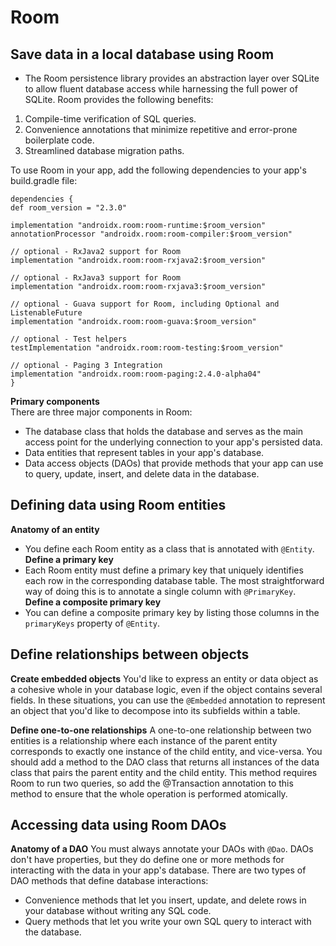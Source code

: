 # Room

## Save data in a local database using Room
- The Room persistence library provides an abstraction layer over SQLite to allow fluent database access while harnessing the full power of SQLite. Room provides the following benefits: 
1. Compile-time verification of SQL queries.
2. Convenience annotations that minimize repetitive and error-prone boilerplate code.
3. Streamlined database migration paths.

To use Room in your app, add the following dependencies to your app's build.gradle file:

    dependencies {
    def room_version = "2.3.0"

    implementation "androidx.room:room-runtime:$room_version"
    annotationProcessor "androidx.room:room-compiler:$room_version"

    // optional - RxJava2 support for Room
    implementation "androidx.room:room-rxjava2:$room_version"

    // optional - RxJava3 support for Room
    implementation "androidx.room:room-rxjava3:$room_version"

    // optional - Guava support for Room, including Optional and ListenableFuture
    implementation "androidx.room:room-guava:$room_version"

    // optional - Test helpers
    testImplementation "androidx.room:room-testing:$room_version"

    // optional - Paging 3 Integration
    implementation "androidx.room:room-paging:2.4.0-alpha04"
    }

**Primary components**    
There are three major components in Room:

* The database class that holds the database and serves as the main access point for the underlying connection to your app's persisted data.
* Data entities that represent tables in your app's database.
* Data access objects (DAOs) that provide methods that your app can use to query, update, insert, and delete data in the database.

## Defining data using Room entities
**Anatomy of an entity**
- You define each Room entity as a class that is annotated with `@Entity`.
**Define a primary key**
- Each Room entity must define a primary key that uniquely identifies each row in the corresponding database table. The most straightforward way of doing this is to annotate a single column with `@PrimaryKey`. 
**Define a composite primary key**
- You can define a composite primary key by listing those columns in the `primaryKeys` property of `@Entity`.

## Define relationships between objects
**Create embedded objects**
You'd like to express an entity or data object as a cohesive whole in your database logic, even if the object contains several fields. In these situations, you can use the `@Embedded` annotation to represent an object that you'd like to decompose into its subfields within a table. 

**Define one-to-one relationships**
A one-to-one relationship between two entities is a relationship where each instance of the parent entity corresponds to exactly one instance of the child entity, and vice-versa.
You should add a method to the DAO class that returns all instances of the data class that pairs the parent entity and the child entity. This method requires Room to run two queries, so add the @Transaction annotation to this method to ensure that the whole operation is performed atomically.

## Accessing data using Room DAOs
**Anatomy of a DAO**
You must always annotate your DAOs with `@Dao`. DAOs don't have properties, but they do define one or more methods for interacting with the data in your app's database.
There are two types of DAO methods that define database interactions:

- Convenience methods that let you insert, update, and delete rows in your database without writing any SQL code.
- Query methods that let you write your own SQL query to interact with the database.